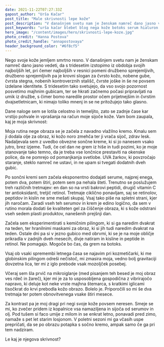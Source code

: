 ```yaml
---
date: 2021-11-22T07:27:33Z
gapost_author: "Urša Kačar"
post_title: "Male skrivnosti lepe kože"
post_description: "V današnjem svetu nam je ženskam namreč dano jasno vedeti, da s tridesetim izstopimo iz obdobja svojih najboljših let, pri čemer najboljših v resnici pomeni družbeno sprejemljivih, družbeno sprejemljivih pa je krovni slogan za čvrsto kožo, nobene gube, čvrsta stegna, nobenih kontroverznih stališč, čvrste joške in še ne povsem izdelane identitete."
post_keywords: "urša kačar blebet blog nega kože botoks serum hialuron vitamin c retinol gube gubice staranje microneedling kozmetičarka"
hero_image: "/content/images/hero/skrivnosti-lepe-koze.jpg"
photo_credit: "Hanna Postova"
photo_credit_handle: "annapostovaya"
header_background_color: "#6f8cf5"
---
```


Nego svoje kože jemljem smrtno resno. V današnjem svetu nam je ženskam namreč dano jasno vedeti, da s tridesetim izstopimo iz obdobja svojih najboljših let, pri čemer najboljših v resnici pomeni družbeno sprejemljivih, družbeno sprejemljivih pa je krovni slogan za čvrsto kožo, nobene gube, čvrsta stegna, nobenih kontroverznih stališč, čvrste joške in še ne povsem izdelane identitete. S tridesetim tako svetujejo, da vso svojo pozornost posvetimo majhnim gubicam, ter se hkrati začnemo počasi pripravljati na umik iz družbe, s čimer bomo naredile prostor očem prijetnejšim in čvrstim dvajsetletnicam, ki nimajo toliko mnenj in se ne pritožujejo tako glasno.

Dane naloge sem se lotila celostno in temeljito, zato se zadnje čase kar vrstijo pohvale in vprašanja na račun moje sijoče kože. Vam bom zaupala, kaj je moja skrivnost:

Moja rutina nege obraza se je začela z navadno vlažilno kremo. Kmalu sem ji dodala olje za obraz, ki kožo noro zmehča ter ji vrača sijoč, zdrav lesk. Nadaljevala sem z uvedbo obvezne sončne kreme, ki si jo nanesem vsako jutro, brez izjeme. Tudi, če cel dan ne grem iz hiše in tudi pozimi, ko je moje stanovanje tako temno, da je treba vse lončnice prestaviti na okenske police, da ne pomrejo od pomanjkanja svetlobe. UVA žarkov, ki povzročajo staranje, steklo namreč ne ustavi, in ne upam si tvegati dodatnih dveh gubic.

Po sončni kremi sem začela eksponentno dodajati serume, najprej enega, potem dva, potem štiri, potem sem pa nehala šteti. Trenutno se poslužujem treh različnih tretmajev: en dan so na vrsti bakrovi peptidi, drugič vitamin C ter antioksidanti, tretjič retinol. Tretmaje ciklično ponavljam, saj se retinolov, peptidov in kislin ne sme mešati skupaj. Vsaj tako piše na spletni strani, kjer jih naročam. Zaradi vseh teh serumov in krem je edino logično, da sem v rutino morala dodati še kvaliteten gel za čiščenje obraza, ki s kože odstrani vseh sedem plasti produktov, nanešenih prejšnji dan.

Začela sem eksperimentirati s kemičnim pilingom, ki si ga naredim dvakrat na teden, ter hranilnimi maskami za obraz, ki si jih tudi naredim dvakrat na teden. Ostale dni pa si v jezno gubico med obrvmi, ki se je na moje obličje prikradla v zadnjih dveh mesecih, divje natiram in kisline in peptide in retinol. Ne pomagajo. Mogoče bo čas, da grem na botoks.

Vsaj ob vsaki spremembi letnega časa se najavim pri kozmetičarki, ki me globinskim pilingom odreši nečistoč, mi zmasira moja, vedno bolj gravitaciji dovzetna lica, ter mi z iglo prebode vsak mozoljček posebej.

Včeraj sem šla prvič na mikroiglanje (med pisanjem teh besed je moj obraz ves rdeč in žareč), kjer mi je za to usposobljena gospodična z vibrirajočo napravo, ki deluje kot neke vrste majhna štemarca, s kratkimi iglicami tisočkrat do krvi prebodla kožo obrazo. Bolelo je. Priporočili so mi še dva tretmaja ter potem obnovitvenega vsake štiri mesece.

Za kontrast pa je moj dragi pri negi svoje kože povsem neresen. Smeje se mi, ko zvečer pridem iz kopalnice vsa namaziljena in sijoča od serumov in olj. Pod tušem si faco umije z milom in se enkrat letno, ponavadi pred zimo, namaže s pet let starim losjonom. V poletni sezoni mi ga včasih uspe prepričati, da se po obrazu potapka s sočno kremo, ampak samo če ga pri tem nadziram.

Le kaj je njegova skrivnost?
